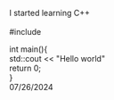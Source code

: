 I started learning C++<br><br>
#include <iostream>

int main(){<br>
    std::cout << "Hello world"<br>
    return 0;<br>
} <br>
07/26/2024 
